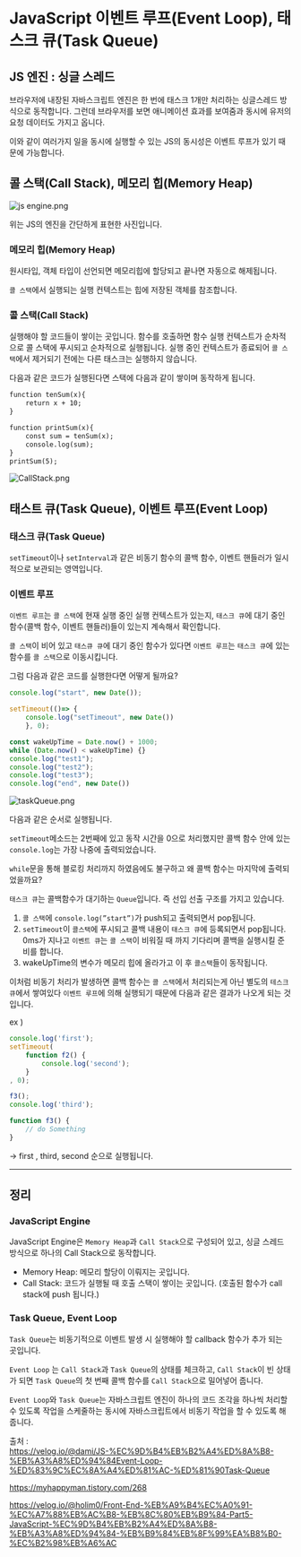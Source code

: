 # JavaScript 이벤트 루프(Event Loop), 태스크 큐(Task Queue)

## JS 엔진 : 싱글 스레드

브라우저에 내장된 자바스크립트 엔진은 한 번에 태스크 1개만 처리하는 싱글스레드 방식으로 동작합니다. 그런데 브라우저를 보면 애니메이션 효과를 보여줌과 동시에 유저의 요청 데이터도 가지고 옵니다.

이와 같이 여러가지 일을 동시에 실행할 수 있는 JS의 동시성은 이벤트 루프가 있기 때문에 가능합니다.

## 콜 스택(Call Stack), 메모리 힙(Memory Heap)

![js engine.png](../../../images/Language/JavaScript/JavaScript%20이벤트%20루프\(Event%20Loop\),%20태스크%20큐\(Tas%209a72d89707f34e0e81428a3e8485010b/js_engine.png)

위는 JS의 엔진을 간단하게 표현한 사진입니다.

### 메모리 힙(Memory Heap)

원시타입, 객체 타입이 선언되면 메모리힙에 할당되고 끝나면 자동으로 해제됩니다.

`콜 스택`에서 실행되는 실행 컨텍스트는 힙에 저장된 객체를 참조합니다.

### 콜 스택(Call Stack)

실행해야 할 코드들이 쌓이는 곳입니다.
함수를 호출하면 함수 실행 컨텍스트가 순차적으로 콜 스택에 푸시되고 순차적으로 실행됩니다.
실행 중인 컨텍스트가 종료되어 `콜 스택`에서 제거되기 전에는 다른 태스크는 실행하지 않습니다.

다음과 같은 코드가 실행된다면 스택에 다음과 같이 쌓이며 동작하게 됩니다.

```html
function tenSum(x){
    return x + 10;
}

function printSum(x){
    const sum = tenSum(x);
    console.log(sum);
}
printSum(5);
```

![CallStack.png](../../../images/Language/JavaScript/JavaScript%20이벤트%20루프\(Event%20Loop\),%20태스크%20큐\(Tas%209a72d89707f34e0e81428a3e8485010b//CallStack.png)

## 태스트 큐(Task Queue), 이벤트 루프(Event Loop)

### 태스크 큐(Task Queue)

`setTimeout`이나 `setInterval`과 같은 비동기 함수의 콜백 함수, 이벤트 핸들러가 일시적으로 보관되는 영역입니다.

### 이벤트 루프

`이벤트 루프`는 `콜 스택`에 현재 실행 중인 실행 컨텍스트가 있는지, `태스크 큐`에 대기 중인 함수(콜백 함수, 이벤트 핸들러)들이 있는지 계속해서 확인합니다.

`콜 스택`이 비어 있고 `태스큐 큐`에 대기 중인 함수가 있다면 `이벤트 루프`는 `태스크 큐`에 있는 함수를 `콜 스택`으로 이동시킵니다.

그럼 다음과 같은 코드를 실행한다면 어떻게 될까요?

```jsx
console.log("start", new Date());

setTimeout(()=> { 
    console.log("setTimeout", new Date())
    }, 0);

const wakeUpTime = Date.now() + 1000;
while (Date.now() < wakeUpTime) {}
console.log("test1");
console.log("test2");
console.log("test3");
console.log("end", new Date())
```

![taskQueue.png](../../../images/Language/JavaScript/JavaScript%20이벤트%20루프\(Event%20Loop\),%20태스크%20큐\(Tas%209a72d89707f34e0e81428a3e8485010b/taskQueue.png)

다음과 같은 순서로 실행됩니다.

`setTimeout`메소드는 2번째에 있고 동작 시간을 0으로 처리했지만 콜백 함수 안에 있는 `console.log`는 가장 나중에 출력되었습니다.

`while`문을 통해 블로킹 처리까지 하였음에도 불구하고 왜 콜백 함수는 마지막에 출력되었을까요?

`태스크 큐`는 콜백함수가 대기하는 `Queue`입니다. 즉 선입 선출 구조를 가지고 있습니다.

1. `콜 스택`에 `console.log(”start”)`가 push되고 출력되면서 pop됩니다.
2. `setTimeout`이 `콜스택`에 푸시되고 콜백 내용이 `태스크 큐`에 등록되면서 pop됩니다.
0ms가 지나고 `이벤트 큐`는 `콜 스택`이 비워질 때 까지 기다리며 콜백을 실행시킬 준비를 합니다.
3. wakeUpTime의 변수가 메모리 힙에 올라가고 이 후 `콜스택`들이 동작됩니다.

이처럼 비동기 처리가 발생하면 콜백 함수는 `콜 스택`에서 처리되는게 아닌 별도의 `테스크 큐`에서 쌓여있다 `이벤트 루프`에 의해 실행되기 때문에 다음과 같은 결과가 나오게 되는 것입니다.

ex ) 

```JavaScript
console.log('first');
setTimeout(
    function f2() {
        console.log('second');
    }
, 0);

f3();
console.log('third');

function f3() {
    // do Something
}
```

→ first , third, second 순으로 실행됩니다.

---

## 정리

### JavaScript Engine

JavaScript Engine은 `Memory Heap`과 `Call Stack`으로 구성되어 있고, 싱글 스레드 방식으로 하나의 Call Stack으로 동작합니다.

- Memory Heap: 메모리 할당이 이뤄지는 곳입니다.
- Call Stack: 코드가 실행될 때 호출 스택이 쌓이는 곳입니다. (호출된 함수가 call stack에 push 됩니다.)

### Task Queue, Event Loop

`Task Queue`는 비동기적으로 이벤트 발생 시 실행해야 할 callback 함수가 추가 되는 곳입니다.

`Event Loop` 는 `Call Stack`과 `Task Queue`의 상태를 체크하고, `Call Stack`이 빈 상태가 되면 `Task Queue`의 첫 번째 콜백 함수를 `Call Stack`으로 밀어넣어 줍니다.

`Event Loop`와 `Task Queue`는 자바스크립트 엔진이 하나의 코드 조각을 하나씩 처리할 수 있도록 작업을 스케줄하는 동시에 자바스크립트에서 비동기 작업을 할 수 있도록 해줍니다.




출처 : <br/>
https://velog.io/@dami/JS-%EC%9D%B4%EB%B2%A4%ED%8A%B8-%EB%A3%A8%ED%94%84Event-Loop-%ED%83%9C%EC%8A%A4%ED%81%AC-%ED%81%90Task-Queue

https://myhappyman.tistory.com/268

https://velog.io/@holim0/Front-End-%EB%A9%B4%EC%A0%91-%EC%A7%88%EB%AC%B8-%EB%8C%80%EB%B9%84-Part5-JavaScript-%EC%9D%B4%EB%B2%A4%ED%8A%B8-%EB%A3%A8%ED%94%84-%EB%B9%84%EB%8F%99%EA%B8%B0-%EC%B2%98%EB%A6%AC